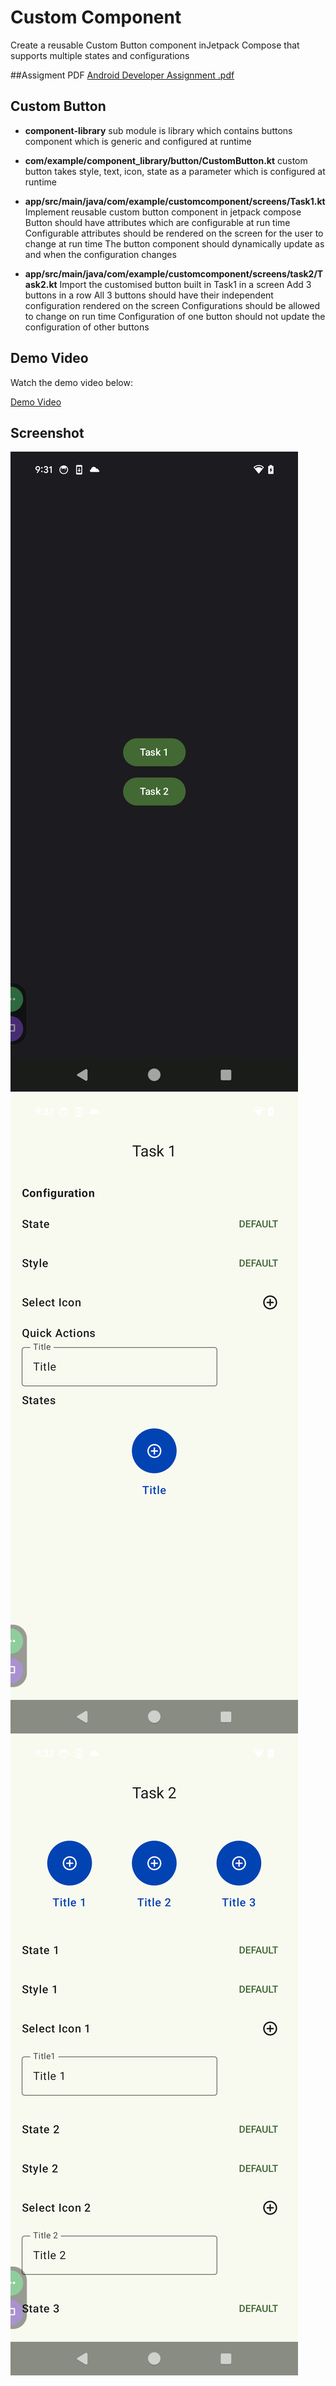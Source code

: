 # Custom Component

Create a reusable Custom Button component inJetpack Compose that supports multiple states and configurations

##Assigment PDF
[Android Developer Assignment .pdf](Android%20Developer%20Assignment%20.pdf)

## Custom Button

- **component-library** sub module is library which contains buttons component which is generic and configured at runtime
- **com/example/component_library/button/CustomButton.kt** custom button takes style, text, icon, state as a parameter which is configured at runtime
- **app/src/main/java/com/example/customcomponent/screens/Task1.kt**  Implement reusable custom button component in jetpack compose
Button should have attributes which are configurable at run time
Configurable attributes should be rendered on the screen for the user to change at run time
The button component should dynamically update as and when the configuration changes

- **app/src/main/java/com/example/customcomponent/screens/task2/Task2.kt**  Import the customised button built in Task1 in a screen
Add 3 buttons in a row
All 3 buttons should have their independent configuration rendered on the screen
Configurations should be allowed to change on run time
Configuration of one button should not update the configuration of other buttons

## Demo Video

Watch the demo video below:

[Demo Video](https://github.com/AkshatAgrawal05/Assigment/blob/master/Demo_Video.mp4)

## Screenshot
![Home.png](Home.png)
![Task 1.png](Task%201.png)
![Task 2.png](Task%202.png)
